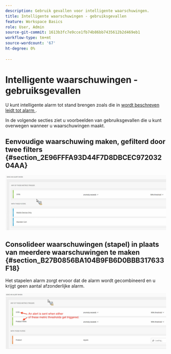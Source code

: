 ```yaml
---
description: Gebruik gevallen voor intelligente waarschuwingen.
title: Intelligente waarschuwingen - gebruiksgevallen
feature: Workspace Basics
role: User, Admin
source-git-commit: 1613b3fc7e9cce1fb74b86bb7435612b2d469eb1
workflow-type: tm+mt
source-wordcount: '67'
ht-degree: 0%

---
```


# Intelligente waarschuwingen - gebruiksgevallen

U kunt intelligente alarm tot stand brengen zoals die in [ wordt beschreven leidt tot alarm ](/help/analysis-workspace/c-intelligent-alerts/alert-builder.md).

In de volgende secties ziet u voorbeelden van gebruiksgevallen die u kunt overwegen wanneer u waarschuwingen maakt.

## Eenvoudige waarschuwing maken, gefilterd door twee filters {#section_2E96FFFA93D44F7D8DBCEC97203204AA}

<!-- 

Update screenshots for better readability.

 -->

![](assets/alerts_example1.png)



## Consolideer waarschuwingen (stapel) in plaats van meerdere waarschuwingen te maken {#section_B27B0856BA104B9FB6D0BBB317633F18}

Het stapelen alarm zorgt ervoor dat de alarm wordt gecombineerd en u krijgt geen aantal afzonderlijke alarm.

![](assets/alerts_example2.png)
